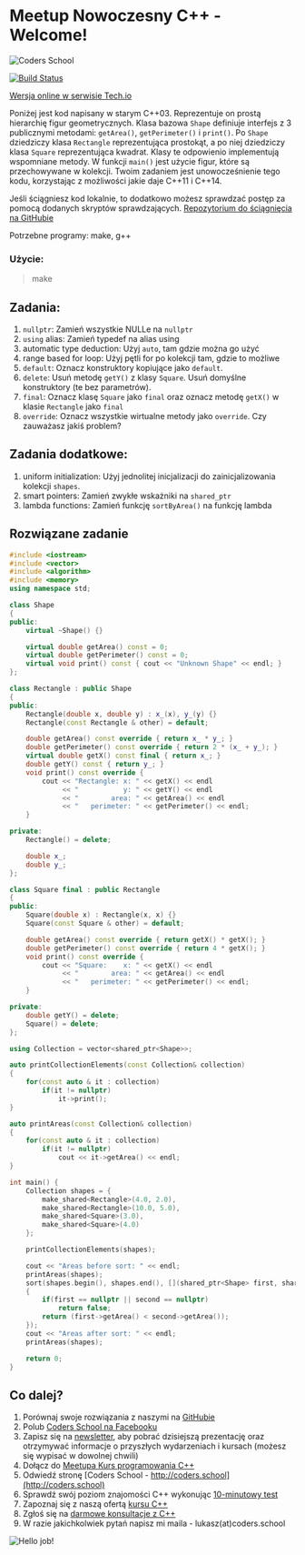 # Meetup Nowoczesny C++ - Welcome!
![Coders School](http://coders.school/wp-content/uploads/2018/10/LOGO_bez_tla.png)

[![Build Status](https://travis-ci.org/coders-school/meetup_modern_cpp.svg?branch=solutions)](https://travis-ci.org/coders-school/meetup_modern_cpp)

[Wersja online w serwisie Tech.io](https://tech.io/playgrounds/37891/meetup-nowoczesny-c)

Poniżej jest kod napisany w starym C++03. Reprezentuje on prostą hierarchię figur geometrycznych. Klasa bazowa `Shape` definiuje interfejs z 3 publicznymi metodami: `getArea()`, `getPerimeter()` i `print()`. Po `Shape` dziedziczy klasa `Rectangle` reprezentująca prostokąt, a po niej dziedziczy klasa `Square` reprezentująca kwadrat. Klasy te odpowienio implementują wspomniane metody. W funkcji `main()` jest użycie figur, które są przechowywane w kolekcji. Twoim zadaniem jest unowocześnienie tego kodu, korzystając z możliwości jakie daje C++11 i C++14.

Jeśli ściągniesz kod lokalnie, to dodatkowo możesz sprawdzać postęp za pomocą dodanych skryptów sprawdzających. [Repozytorium do ściągnięcia na GitHubie](https://github.com/coders-school/meetup_modern_cpp)

Potrzebne programy: make, g++

### Użycie:
> make

## Zadania:
1. `nullptr`:
    Zamień wszystkie NULLe na `nullptr`
1. `using` alias:
    Zamień typedef na alias using
1. automatic type deduction:
    Użyj `auto`, tam gdzie można go użyć
1. range based for loop:
    Użyj pętli for po kolekcji tam, gdzie to możliwe
1. `default`:
    Oznacz konstruktory kopiujące jako `default`.
1. `delete`:
    Usuń metodę `getY()` z klasy `Square`.
    Usuń domyślne konstruktory (te bez parametrów).
1. `final`:
    Oznacz klasę `Square` jako `final` oraz oznacz metodę `getX()` w klasie `Rectangle` jako `final`
1. `override`:
    Oznacz wszystkie wirtualne metody jako `override`. Czy zauważasz jakiś problem?

## Zadania dodatkowe:
1. uniform initialization:
    Użyj jednolitej inicjalizacji do zainicjalizowania kolekcji `shapes`.
1. smart pointers:
    Zamień zwykłe wskażniki na `shared_ptr`
1. lambda functions:
    Zamień funkcję `sortByArea()` na funkcję lambda

## Rozwiązane zadanie

```C++ runnable
#include <iostream>
#include <vector>
#include <algorithm>
#include <memory>
using namespace std;

class Shape
{
public:
    virtual ~Shape() {}

    virtual double getArea() const = 0;
    virtual double getPerimeter() const = 0;
    virtual void print() const { cout << "Unknown Shape" << endl; }
};

class Rectangle : public Shape
{
public:
    Rectangle(double x, double y) : x_(x), y_(y) {}
    Rectangle(const Rectangle & other) = default;

    double getArea() const override { return x_ * y_; }
    double getPerimeter() const override { return 2 * (x_ + y_); }
    virtual double getX() const final { return x_; }
    double getY() const { return y_; }
    void print() const override {
    	cout << "Rectangle: x: " << getX() << endl
             << "           y: " << getY() << endl
             << "        area: " << getArea() << endl
             << "   perimeter: " << getPerimeter() << endl;
	}

private:
    Rectangle() = delete;

    double x_;
    double y_;
};

class Square final : public Rectangle
{
public:
    Square(double x) : Rectangle(x, x) {}
    Square(const Square & other) = default;

    double getArea() const override { return getX() * getX(); }
    double getPerimeter() const override { return 4 * getX(); }
    void print() const override {
    	cout << "Square:    x: " << getX() << endl
             << "        area: " << getArea() << endl
             << "   perimeter: " << getPerimeter() << endl;
	}

private:
    double getY() = delete;
    Square() = delete;
};

using Collection = vector<shared_ptr<Shape>>;

auto printCollectionElements(const Collection& collection)
{
    for(const auto & it : collection)
        if(it != nullptr)
            it->print();
}

auto printAreas(const Collection& collection)
{
    for(const auto & it : collection)
        if(it != nullptr)
            cout << it->getArea() << endl;
}

int main() {
	Collection shapes = {
        make_shared<Rectangle>(4.0, 2.0),
        make_shared<Rectangle>(10.0, 5.0),
        make_shared<Square>(3.0),
        make_shared<Square>(4.0)
    };

    printCollectionElements(shapes);

    cout << "Areas before sort: " << endl;
    printAreas(shapes);
    sort(shapes.begin(), shapes.end(), [](shared_ptr<Shape> first, shared_ptr<Shape> second)
    {
        if(first == nullptr || second == nullptr)
            return false;
        return (first->getArea() < second->getArea());
    });
    cout << "Areas after sort: " << endl;
    printAreas(shapes);

    return 0;
}
```

## Co dalej?

1. Porównaj swoje rozwiązania z naszymi na [GitHubie](https://github.com/coders-school/meetup_modern_cpp/tree/solutions)
1. Polub [Coders School na Facebooku](https://www.facebook.com/szkola.coders.school)
1. Zapisz się na [newsletter](http://coders.school/?elementor_library=formularz-mailingowy), aby pobrać dzisiejszą prezentację oraz otrzymywać informacje o przyszłych wydarzeniach i kursach (możesz się wypisać w dowolnej chwili)
1. Dołącz do [Meetupa Kurs programowania C++](https://www.meetup.com/pl-PL/Kurs-programowania-C/)
1. Odwiedź stronę [Coders School - http://coders.school](http://coders.school)
1. Sprawdź swój poziom znajomości C++ wykonując [10-minutowy test](http://coders.school/sprawdz-sie/)
1. Zapoznaj się z naszą ofertą [kursu C++](http://coders.school/kurs-cpp/)
1. Zgłoś się na [darmowe konsultacje z C++](http://coders.school/post/darmowe-konsultacje-z-cpp/)
1. W razie jakichkolwiek pytań napisz mi maila - lukasz(at)coders.school

![Hello job!](http://coders.school/wp-content/uploads/2017/06/back.jpg)
